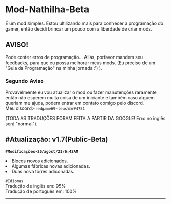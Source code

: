 # Mod-Nathilha-Beta

  É um mod simples. Estou ultilizando mais para conhecer a programação do gamer, então decidi brincar um pouco com a liberdade de criar mods. 
     

<h2>AVISO!</h2>

  Pode conter erros de programação...
  Aliás, porfavor mandem seu feedbacks, para que eu possa melhorar meus mods. 
  (Eu preciso de um "Guia da Programação" na minha jornada :') ).
 
 <h3>Segundo Aviso</h3>

  Provavelmente eu vou atualizar o mod ou fazer manutenções raramente então não esperem muita coisa de um iniciante e também caso alguem queriam me ajuda, podem entrar em contato comigo pelo discord.<br/>Meu discord:`~redgame69~teus🇧🇷#4751`

(TODA AS TRADUÇÕES FORAM FEITA A PARTIR DA GOOGLE! Erro no inglês será "normal").

 <h2>#Atualização: v1.7(Public-Beta)</h2>

  <b>`#Modificações-25/agost/21/6:42AM`</b>
  
  <li/>Blocos novos adicionados.<br/>
  <li/>Algumas fábricas novas adicionadas.<br/>
  <li/>Duas nova torres adiconadas.
  
  `#Idiomas`<Br/>
  Tradução de inglês em: 95%<Br/>Tradução de português em: 100%
*********************************

